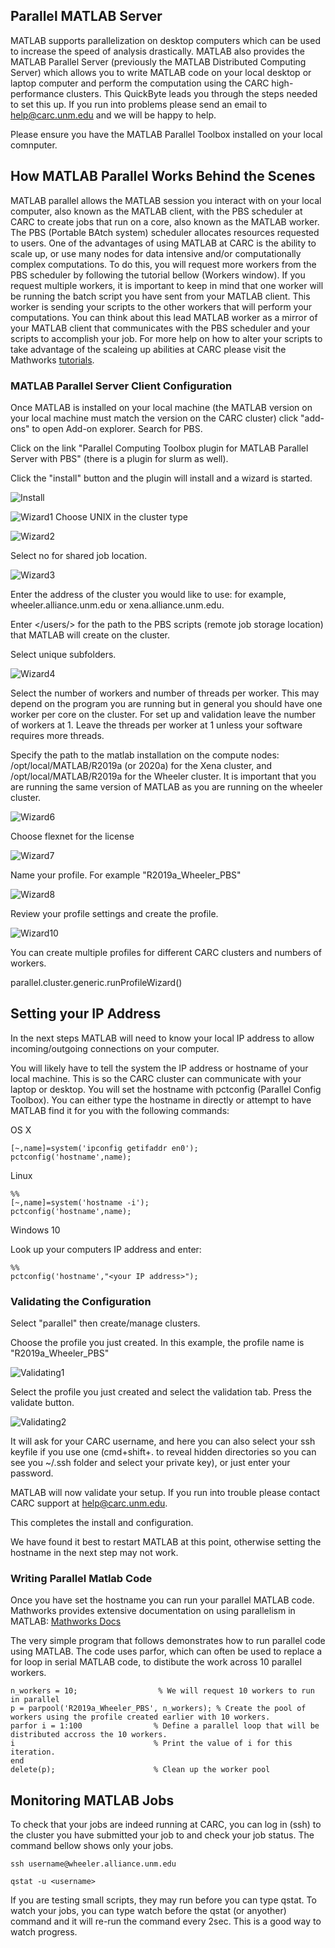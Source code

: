 ## Parallel MATLAB Server
MATLAB supports parallelization on desktop computers which can be used to increase the speed of analysis drastically. MATLAB also provides the MATLAB Parallel Server (previously the MATLAB Distributed Computing Server) which allows you to write MATLAB code on your local desktop or laptop computer and perform the computation using the CARC high-performance clusters. This QuickByte leads you through the steps needed to set this up. If you run into problems please send an email to help@carc.unm.edu and we will be happy to help.

Please ensure you have the MATLAB Parallel Toolbox installed on your local comnputer.

## How MATLAB Parallel Works Behind the Scenes
MATLAB parallel allows the MATLAB session you interact with on your local computer, also known as the MATLAB client, with the PBS scheduler at CARC to create jobs that run on a core, also known as the MATLAB worker. The PBS (Portable BAtch system) scheduler allocates resources requested to users. One of the advantages of using MATLAB at CARC is the ability to scale up, or use many nodes for data intensive and/or computationally complex computations. To do this, you will request more workers from the PBS scheduler by following the tutorial bellow (Workers window). If you request multiple workers, it is important to keep in mind that one worker will be running the batch script you have sent from your MATLAB client. This worker is sending your scripts to the other workers that will perform your computations. You can think about this lead MATLAB worker as a mirror of your MATLAB client that communicates with the PBS scheduler and your scripts to accomplish your job. For more help on how to alter your scripts to take advantage of the scaleing up abilities at CARC please visit the Mathworks [tutorials](https://www.mathworks.com/help/parallel-computing/what-is-parallel-computing.html).


### MATLAB Parallel Server Client Configuration

Once MATLAB is installed on your local machine (the MATLAB version on your local machine must match the version on the CARC cluster) click "add-ons" to open Add-on explorer. Search for PBS. 

Click on the link "Parallel Computing Toolbox plugin for MATLAB Parallel Server with PBS" (there is a plugin for slurm as well).

Click the "install" button and the plugin will install and a wizard is started.

![Install](https://github.com/UNM-CARC/QuickBytes/blob/master/ParallelMatlabInstall.png)

![Wizard1](https://github.com/UNM-CARC/QuickBytes/blob/master/ParallelMatlabWizard1.png)
Choose UNIX in the cluster type

![Wizard2](https://github.com/UNM-CARC/QuickBytes/blob/master/ParallelMatlabWizard2.png)

Select no for shared job location.

![Wizard3](https://github.com/UNM-CARC/QuickBytes/blob/master/ParallelMatlabWizard3.png)

Enter the address of the cluster you would like to use: for example, wheeler.alliance.unm.edu or xena.alliance.unm.edu.

Enter </users/> for the path to the PBS scripts (remote job storage location) that MATLAB will create on the cluster.

Select unique subfolders.
  
![Wizard4](https://github.com/UNM-CARC/QuickBytes/blob/master/ParallelMatlabWizard4.png)

Select the number of workers and number of threads per worker. This may depend on the program you are running but in general you should have one worker per core on the cluster. For set up and validation leave the number of workers at 1. Leave the threads per worker at 1 unless your software requires more threads.

Specify the path to the matlab installation on the compute nodes: /opt/local/MATLAB/R2019a (or 2020a) for the Xena cluster, and /opt/local/MATLAB/R2019a for the Wheeler cluster. It is important that you are running the same version of MATLAB as you are 
running on the wheeler cluster. 

![Wizard6](https://github.com/UNM-CARC/QuickBytes/blob/master/ParallelMatlabWizard6.png)

Choose flexnet for the license

![Wizard7](https://github.com/UNM-CARC/QuickBytes/blob/master/ParallelMatlabWizard7.png)

Name your profile. For example "R2019a_Wheeler_PBS"

![Wizard8](https://github.com/UNM-CARC/QuickBytes/blob/master/ParallelMatlabWizard8.png)

Review your profile settings and create the profile.

![Wizard10](https://github.com/UNM-CARC/QuickBytes/blob/master/ParallelMatlabWizard10.png)

You can create multiple profiles for different CARC clusters and numbers of workers.

parallel.cluster.generic.runProfileWizard()

## Setting your IP Address

In the next steps MATLAB will need to know your local IP address to allow incoming/outgoing connections on your computer.

You will likely have to tell the system the IP address or hostname of your local machine. This is so the CARC cluster can communicate with your laptop or desktop. You will set the hostname with pctconfig (Parallel Config Toolbox). You can either type the hostname in directly or attempt to have MATLAB find it for you with the following commands:

OS X
```
[~,name]=system('ipconfig getifaddr en0');
pctconfig('hostname',name);
```

Linux
```
%%
[~,name]=system('hostname -i');
pctconfig('hostname',name);
```

Windows 10

Look up your computers IP address and enter:

```
%%
pctconfig('hostname',"<your IP address>");
```


### Validating the Configuration

Select "parallel" then create/manage clusters. 

Choose the profile you just created. In this example, the profile name is "R2019a_Wheeler_PBS"

![Validating1](https://github.com/UNM-CARC/QuickBytes/blob/master/ParallelMatlabValidate1.png)

Select the profile you just created and select the validation tab. Press the validate button.

![Validating2](https://github.com/UNM-CARC/QuickBytes/blob/master/ParallelMatlabValidate2.png)

It will ask for your CARC username, and here you can also select your ssh keyfile if you use one (cmd+shift+. to reveal hidden directories so you can see you ~/.ssh folder and select your private key), or just enter your password.

MATLAB will now validate your setup. If you run into trouble please contact CARC support at help@carc.unm.edu.

This completes the install and configuration.

We have found it best to restart MATLAB at this point, otherwise setting the hostname in the next step may not work.

### Writing Parallel Matlab Code


Once you have set the hostname you can run your parallel MATLAB code. Mathworks provides extensive documentation on using parallelism in MATLAB: [Mathworks Docs](https://www.mathworks.com/help/parallel-computing/getting-started-with-parallel-computing-toolbox.html)

The very simple program that follows demonstrates how to run parallel code using MATLAB. The code uses parfor, which can often be used to replace a for loop in serial MATLAB code, to distibute the work across 10 parallel workers.

```
n_workers = 10;                  % We will request 10 workers to run in parallel
p = parpool('R2019a_Wheeler_PBS', n_workers); % Create the pool of workers using the profile created earlier with 10 workers.
parfor i = 1:100                % Define a parallel loop that will be distributed accross the 10 workers.
i                               % Print the value of i for this iteration.
end                   
delete(p);                      % Clean up the worker pool
```

## Monitoring MATLAB Jobs
To check that your jobs are indeed running at CARC, you can log in (ssh) to the cluster you have submitted your job to and check your job status. The command bellow shows only your jobs. 

```
ssh username@wheeler.alliance.unm.edu 

qstat -u <username>
```

If you are testing small scripts, they may run before you can type qstat. To watch your jobs, you can type watch before the qstat (or anyother) command and it will re-run the command every 2sec. This is a good way to watch progress. 
